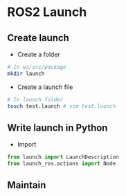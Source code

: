 # ROS2 Launch

## Create launch

- Create a folder
```bash
# In ws/src/package
mkdir launch
```

- Create a launch file
```bash
# In launch folder
touch test.launch # vim test.launch
```

## Write launch in Python

- Import
```python
from launch import LaunchDescription
from launch_ros.actions import Node
```

## Maintain
